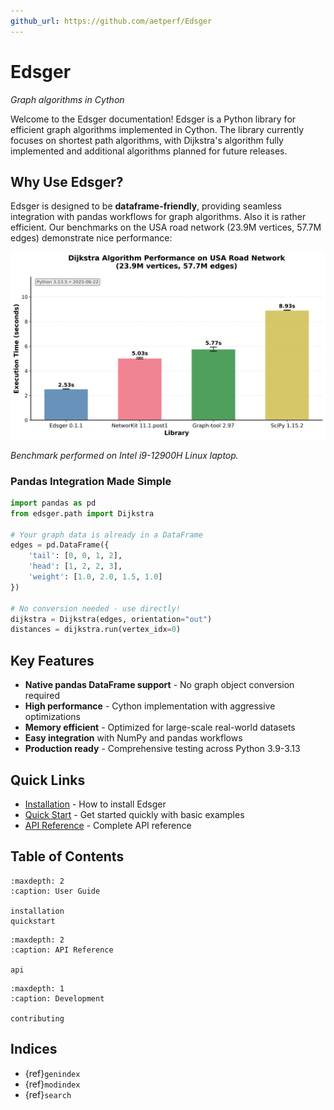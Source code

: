 ```yaml
---
github_url: https://github.com/aetperf/Edsger
---
```


# Edsger

*Graph algorithms in Cython*

Welcome to the Edsger documentation! Edsger is a Python library for efficient graph algorithms implemented in Cython. The library currently focuses on shortest path algorithms, with Dijkstra's algorithm fully implemented and additional algorithms planned for future releases.

## Why Use Edsger?

Edsger is designed to be **dataframe-friendly**, providing seamless integration with pandas workflows for graph algorithms. Also it is rather efficient. Our benchmarks on the USA road network (23.9M vertices, 57.7M edges) demonstrate nice performance:

<img src="assets/dijkstra_benchmark_comparison.png" alt="Dijkstra Performance Comparison" width="700">

*Benchmark performed on Intel i9-12900H Linux laptop.*

### Pandas Integration Made Simple

```python
import pandas as pd
from edsger.path import Dijkstra

# Your graph data is already in a DataFrame
edges = pd.DataFrame({
    'tail': [0, 0, 1, 2],
    'head': [1, 2, 2, 3], 
    'weight': [1.0, 2.0, 1.5, 1.0]
})

# No conversion needed - use directly!
dijkstra = Dijkstra(edges, orientation="out")
distances = dijkstra.run(vertex_idx=0)
```

## Key Features

- **Native pandas DataFrame support** - No graph object conversion required
- **High performance** - Cython implementation with aggressive optimizations
- **Memory efficient** - Optimized for large-scale real-world datasets
- **Easy integration** with NumPy and pandas workflows
- **Production ready** - Comprehensive testing across Python 3.9-3.13

## Quick Links

- [Installation](installation.md) - How to install Edsger
- [Quick Start](quickstart.md) - Get started quickly with basic examples
- [API Reference](api.md) - Complete API reference

## Table of Contents

```{toctree}
:maxdepth: 2
:caption: User Guide

installation
quickstart
```

```{toctree}
:maxdepth: 2
:caption: API Reference

api
```

```{toctree}
:maxdepth: 1
:caption: Development

contributing
```

## Indices

- {ref}`genindex`
- {ref}`modindex`
- {ref}`search`


